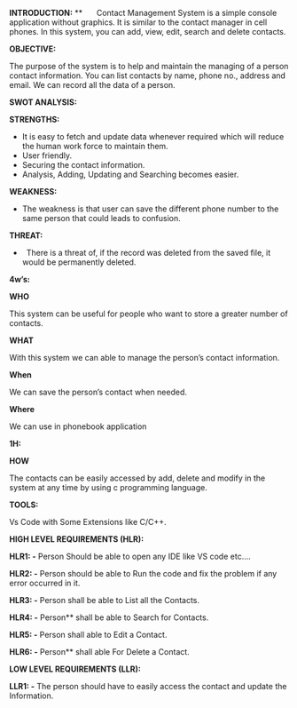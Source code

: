 ﻿**INTRODUCTION:**
**
`   `Contact Management System is a simple console application without graphics. It is similar to the contact manager in cell phones. In this system, you can add, view, edit, search and delete contacts. 

**OBJECTIVE:**

The purpose of the system is to help and maintain the managing of a person contact information. You can list contacts by name, phone no., address and email. We can record all the data of a person.

**SWOT ANALYSIS:**

**STRENGTHS:**

- It is easy to fetch and update data whenever required which will reduce the human work force to maintain them.
- User friendly.
- Securing the contact information.
- Analysis, Adding, Updating and Searching becomes easier.

**WEAKNESS:**

- The weakness is that user can save the different phone number to the same person that could leads to confusion.

**THREAT:**

- ` `There is a threat of, if the record was deleted from the saved file, it would be permanently deleted. 

**4w’s:**

**WHO**

This system can be useful for people who want to store a greater number of contacts.

**WHAT**

With this system we can able to manage the person’s contact information.

**When**

We can save the person’s contact when needed.

**Where**

We can use in phonebook application

**1H:**

**HOW**

The contacts can be easily accessed by add, delete and modify in the system at any time by using c programming language.

**TOOLS:**

Vs Code with Some Extensions like C/C++.

**HIGH LEVEL REQUIREMENTS (HLR):**

**HLR1: -** Person Should be able to open any IDE like VS code etc….

**HLR2: -** Person should be able to Run the code and fix the problem if any error occurred in it. 

**HLR3: -** Person shall be able to List all the Contacts.

**HLR4: -** Person** shall be able to Search for Contacts.

**HLR5: -** Person shall able to Edit a Contact.

**HLR6: -** Person** shall able For Delete a Contact.

**LOW LEVEL REQUIREMENTS (LLR):**

**LLR1: -** The person should have to easily access the contact and update the                           Information.









